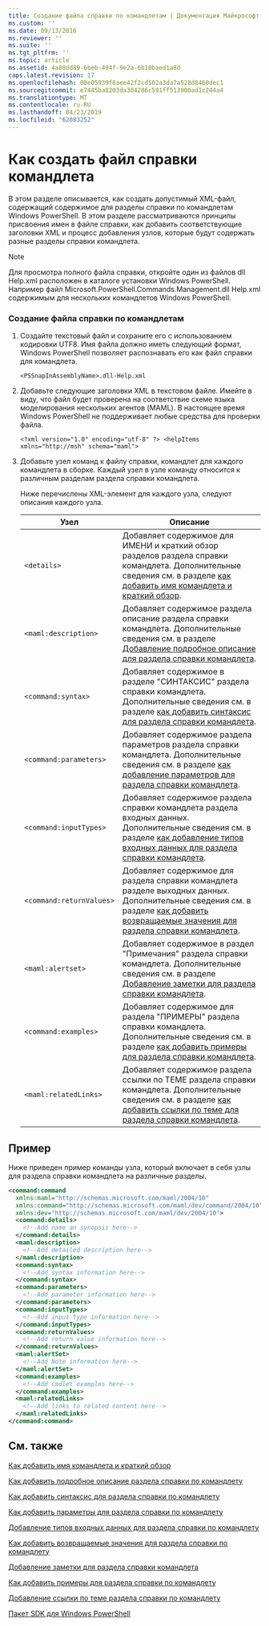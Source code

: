 ```yaml
---
title: Создание файла справки по командлетам | Документация Майкрософт
ms.custom: ''
ms.date: 09/13/2016
ms.reviewer: ''
ms.suite: ''
ms.tgt_pltfrm: ''
ms.topic: article
ms.assetid: 4a88dd89-6beb-494f-9e2a-6b10baed1a8d
caps.latest.revision: 17
ms.openlocfilehash: 08e05939f8aee42f2cd502a3da7a528d8460dec1
ms.sourcegitcommit: e7445ba8203da304286c591ff513900ad1c244a4
ms.translationtype: MT
ms.contentlocale: ru-RU
ms.lasthandoff: 04/23/2019
ms.locfileid: "62083252"
---
```

# <a name="how-to-create-the-cmdlet-help-file"></a>Как создать файл справки командлета

В этом разделе описывается, как создать допустимый XML-файл, содержащий содержимое для разделы справки по командлетам Windows PowerShell. В этом разделе рассматриваются принципы присвоения имен в файле справки, как добавить соответствующие заголовки XML и процесс добавления узлов, которые будут содержать разные разделы справки командлета.

> [!NOTE]
> Для просмотра полного файла справки, откройте один из файлов dll Help.xml расположен в каталоге установки Windows PowerShell. Например файл Microsoft.PowerShell.Commands.Management.dll Help.xml содержимым для нескольких командлетов Windows PowerShell.

### <a name="how-to-create-a-cmdlet-help-file"></a>Создание файла справки по командлетам

1. Создайте текстовый файл и сохраните его с использованием кодировки UTF8. Имя файла должно иметь следующий формат, Windows PowerShell позволяет распознавать его как файл справки для командлета.

   `<PSSnapInAssemblyName>.dll-Help.xml`

2. Добавьте следующие заголовки XML в текстовом файле. Имейте в виду, что файл будет проверена на соответствие схеме языка моделирования нескольких агентов (MAML). В настоящее время Windows PowerShell не поддерживает любые средства для проверки файла.

   `<?xml version="1.0" encoding="utf-8" ?> <helpItems xmlns="http://msh" schema="maml">`

3. Добавьте узел команд к файлу справки, командлет для каждого командлета в сборке. Каждый узел в узле команду относится к различным разделам раздела справки командлета.

   Ниже перечислены XML-элемент для каждого узла, следуют описания каждого узла.

   |Узел|Описание|
   |----------|-----------------|
   |`<details>`|Добавляет содержимое для ИМЕНИ и краткий обзор разделов раздела справки командлета. Дополнительные сведения см. в разделе [как добавить имя командлета и краткий обзор](./how-to-add-the-cmdlet-name-and-synopsis-to-a-cmdlet-help-topic.md).|
   |`<maml:description>`|Добавляет содержимое раздела описание раздела справки командлета. Дополнительные сведения см. в разделе [Добавление подробное описание для раздела справки командлета](./how-to-add-a-cmdlet-description.md).|
   |`<command:syntax>`|Добавляет содержимое в разделе "СИНТАКСИС" раздела справки командлета. Дополнительные сведения см. в разделе [как добавить синтаксис для раздела справки командлета](./how-to-add-syntax-to-a-cmdlet-help-topic.md).|
   |`<command:parameters>`|Добавляет содержимое раздела параметров раздела справки командлета. Дополнительные сведения см. в разделе [как добавление параметров для раздела справки командлета](./how-to-add-parameter-information.md).|
   |`<command:inputTypes>`|Добавляет содержимое раздела справки командлета раздела входных данных. Дополнительные сведения см. в разделе [как добавление типов входных данных для раздела справки командлета](./how-to-add-input-types-to-a-cmdlet-help-topic.md).|
   |`<command:returnValues>`|Добавляет содержимое для раздела справки командлета разделе выходных данных. Дополнительные сведения см. в разделе [как добавить возвращаемые значения для раздела справки командлета](./how-to-add-return-values-to-a-cmdlet-help-topic.md).|
   |`<maml:alertset>`|Добавляет содержимое в раздел "Примечания" раздела справки командлета. Дополнительные сведения см. в разделе [Добавление заметки для раздела справки командлета](./how-to-add-notes-to-a-cmdlet-help-topic.md).|
   |`<command:examples>`|Добавляет содержимое для раздела "ПРИМЕРЫ" раздела справки командлета. Дополнительные сведения см. в разделе [как добавить примеры для раздела справки командлета](./how-to-add-examples-to-a-cmdlet-help-topic.md).|
   |`<maml:relatedLinks>`|Добавляет содержимое раздела ссылки по ТЕМЕ раздела справки командлета. Дополнительные сведения см. в разделе [как добавить ссылки по теме для раздела справки командлета](./how-to-add-related-links-to-a-cmdlet-help-topic.md).|

## <a name="example"></a>Пример

 Ниже приведен пример команды узла, который включает в себя узлы для раздела справки командлета на различные разделы.

```xml
<command:command
  xmlns:maml="http://schemas.microsoft.com/maml/2004/10"
  xmlns:command="http://schemas.microsoft.com/maml/dev/command/2004/10"
  xmlns:dev="http://schemas.microsoft.com/maml/dev/2004/10">
  <command:details>
    <!--Add name an synopsis here-->
  </command:details>
  <maml:description>
    <!--Add detailed description here-->
  </maml:description>
  <command:syntax>
    <!--Add syntax information here-->
  </command:syntax>
  <command:parameters>
    <!--Add parameter information here-->
  </command:parameters>
  <command:inputTypes>
    <!--Add input type information here-->
  </command:inputTypes>
  <command:returnValues>
    <!--Add return value information here-->
  </command:returnValues>
  <maml:alertSet>
    <!--Add Note information here-->
  </maml:alertSet>
  <command:examples>
    <!--Add cmdlet examples here-->
  </command:examples>
  <maml:relatedLinks>
    <!--Add links to related content here-->
  </maml:relatedLinks>
</command:command>
```

## <a name="see-also"></a>См. также

 [Как добавить имя командлета и краткий обзор](./how-to-add-the-cmdlet-name-and-synopsis-to-a-cmdlet-help-topic.md)

 [Как добавить подробное описание раздела справки по командлету](./how-to-add-a-cmdlet-description.md)

 [Как добавить синтаксис для раздела справки по командлету](./how-to-add-syntax-to-a-cmdlet-help-topic.md)

 [Как добавить параметры для раздела справки по командлету](./how-to-add-parameter-information.md)

 [Добавление типов входных данных для раздела справки по командлету](./how-to-add-input-types-to-a-cmdlet-help-topic.md)

 [Как добавить возвращаемые значения для раздела справки по командлету](./how-to-add-return-values-to-a-cmdlet-help-topic.md)

 [Добавление заметки для раздела справки командлета](./how-to-add-notes-to-a-cmdlet-help-topic.md)

 [Как добавить примеры для раздела справки по командлету](./how-to-add-examples-to-a-cmdlet-help-topic.md)

 [Добавление ссылки по теме раздела справки по командлету](./how-to-add-related-links-to-a-cmdlet-help-topic.md)

 [Пакет SDK для Windows PowerShell](../windows-powershell-reference.md)